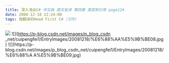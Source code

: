 ```yaml
---
title: 深入浅出C# 中文版 图文皆译 第四章 类型和引用 page124
date: 2008-12-18 22:24:00
tags: 我翻译的Head First C#（习作）
---
```

![](https://p-blog.csdn.net/images/p_blog_csdn_net/cuipengfei1/EntryImages/20081218/%E6%88%AA%E5%9B%BE07.jpg) ![](https://p-blog.csdn.net/images/p_blog_csdn
_net/cuipengfei1/EntryImages/20081218/%E6%88%AA%E5%9B%BE08.jpg) ![](https://p-
blog.csdn.net/images/p_blog_csdn_net/cuipengfei1/EntryImages/20081218/%E6%88%A
A%E5%9B%BE09.jpg)



